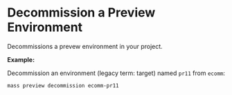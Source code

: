 # Decommission a Preview Environment

Decommissions a prevew environment in your project.

**Example:**

Decommission an environment (legacy term: target) named `pr11` from `ecomm`:

```shell
mass preview decommission ecomm-pr11
```
